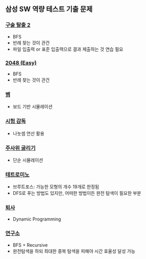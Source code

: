 ## 삼성 SW 역량 테스트 기출 문제

### [구술 탈출 2](./구슬%20탈출%202.py)
- BFS
- 반례 찾는 것이 관건
- 파일 입출력 or 표준 입출력으로 결과 제출하는 것 연습 필요

### [2048 (Easy)](./2048%20easy.py)
- BFS
- 반례 찾는 것이 관건

### [뱀](./뱀.py)
- 보드 기반 시뮬레이션

### [시험 감독](./시험%20감독.py)
- 나눗셈 연산 활용

### [주사위 굴리기](./주사위%20굴리기.py)
- 단순 시뮬레이션

### [테트로미노](./테트로미노.py)
- 브루트포스: 가능한 모형의 개수 19개로 한정됨
- DFS로 푸는 방법도 있지만, 어떠한 방법이든 완전 탐색이 필요한 부분

### [퇴사](./퇴사.py)
- Dynamic Programming

### [연구소](./연구소.py)
- BFS + Recursive
- 완전탐색을 하되 최대한 중복 탐색을 피해야 시간 효율성 달성 가능
